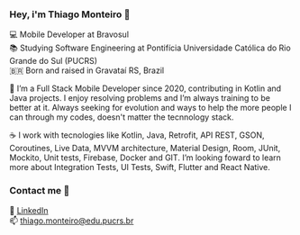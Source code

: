 ### Hey, i'm Thiago Monteiro 👋

💻 Mobile Developer at Bravosul <br>
📚 Studying Software Engineering at Pontifícia Universidade Católica do Rio Grande do Sul (PUCRS) <br>
🇧🇷 	Born and raised in Gravataí RS, Brazil <br>


🚀 I’m a Full Stack Mobile Developer since 2020, contributing in Kotlin and Java projects. I enjoy resolving problems and I’m always training to be better at it. Always seeking for evolution and ways to help the more people I can through my codes, doesn't matter the tecnnology stack.


☕ I work with tecnologies like Kotlin, Java, Retrofit, API REST, GSON, Coroutines, Live Data, MVVM architecture, Material Design, Room, JUnit, Mockito, Unit tests, Firebase, Docker and GIT.
I’m looking foward to learn more about Integration Tests, UI Tests, Swift, Flutter and React Native.

### Contact me 👔

💼 [LinkedIn](https://www.linkedin.com/in/thiagomonteiro03/) <br>
📫 thiago.monteiro@edu.pucrs.br <br>
